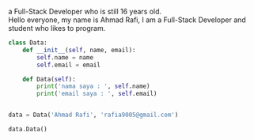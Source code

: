 a Full-Stack Developer who is still 16 years old.
<br/>
Hello everyone, my name is Ahmad Rafi, I am a Full-Stack Developer and student who likes to program.
```python
class Data:
    def __init__(self, name, email):
        self.name = name
        self.email = email

    def Data(self):
        print('nama saya : ', self.name)
        print('email saya : ', self.email)


data = Data('Ahmad Rafi', 'rafia9005@gmail.com')

data.Data()
```


